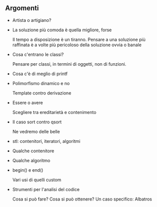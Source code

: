 Argomenti
---------

- Artista o artigiano?

- La soluzione più comoda è quella migliore, forse

    Il tempo a disposizione è un tiranno. Pensare a una soluzione più raffinata è a volte più pericoloso della soluzione ovvia o banale

- Cosa c'entrano le classi?

    Pensare per classi, in termini di oggetti, non di funzioni.

- Cosa c'è di meglio di printf

- Polimorfismo dinamico e no

    Template contro derivazione
    
- Essere o avere

    Scegliere tra ereditarietà e contenimento

- Il caso sort contro qsort

    Ne vedremo delle belle

- stl: contenitori, iteratori, algoritmi

- Qualche contenitore

- Qualche algoritmo

- begin() e end()

    Vari usi di quelli custom

- Strumenti per l'analisi del codice

    Cosa si può fare? Cosa si può ottenere? Un caso specifico: Albatros
